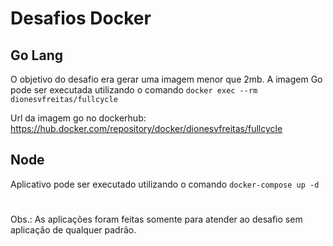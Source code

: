 # Desafios Docker

## Go Lang
O objetivo do desafio era gerar uma imagem menor que 2mb.
A imagem Go pode ser executada utilizando o comando `docker exec --rm dionesvfreitas/fullcycle`

Url da imagem go no dockerhub: https://hub.docker.com/repository/docker/dionesvfreitas/fullcycle

## Node
Aplicativo pode ser executado utilizando o comando `docker-compose up -d`


#
Obs.: As aplicações foram feitas somente para atender ao desafio sem aplicação de qualquer padrão.